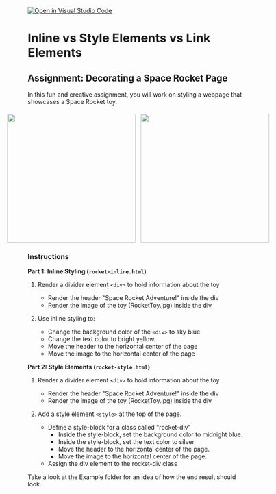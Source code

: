 [![Open in Visual Studio Code](https://classroom.github.com/assets/open-in-vscode-718a45dd9cf7e7f842a935f5ebbe5719a5e09af4491e668f4dbf3b35d5cca122.svg)](https://classroom.github.com/online_ide?assignment_repo_id=13826065&assignment_repo_type=AssignmentRepo)
# Inline vs Style Elements vs Link Elements

## Assignment: Decorating a Space Rocket Page

In this fun and creative assignment, you will work on styling a webpage that showcases a Space Rocket toy.

<div style="display: flex; flex-direction: column; justify-content: center;  align-items: center;
">
  <div style="display: flex; ">
    <img src="./Example/rocket-inline.png" width="300" style="margin-right: 1%; margin-top: 1%"/> 
    <img src="./Example/rocket-style.png" width="300" style="margin-left: 1%; margin-top: 1%" />
  </div>
</div>

### Instructions

**Part 1: Inline Styling (`rocket-inline.html`)**

1. Render a divider element `<div>` to hold information about the toy
   - Render the header "Space Rocket Adventure!" inside the div
   - Render the image of the toy (RocketToy.jpg) inside the div
  
2. Use inline styling to:
   - Change the background color of the `<div>` to sky blue.
   - Change the text color to bright yellow.
   - Move the header to the horizontal center of the page
   - Move the image to the horizontal center of the page 


**Part 2: Style Elements (`rocket-style.html`)**

1. Render a divider element `<div>` to hold information about the toy
   - Render the header "Space Rocket Adventure!" inside the div
   - Render the image of the toy (RocketToy.jpg) inside the div
  
2. Add a style element `<style>` at the top of the page.
    - Define a style-block for a class called "rocket-div"
        - Inside the style-block, set the background color to midnight blue.
        - Inside the style-block, set the text color to silver.
        - Move the header to the horizontal center of the page.
        - Move the image to the horizontal center of the page.
    - Assign the div element to the rocket-div class

Take a look at the Example folder for an idea of how the end result should look.